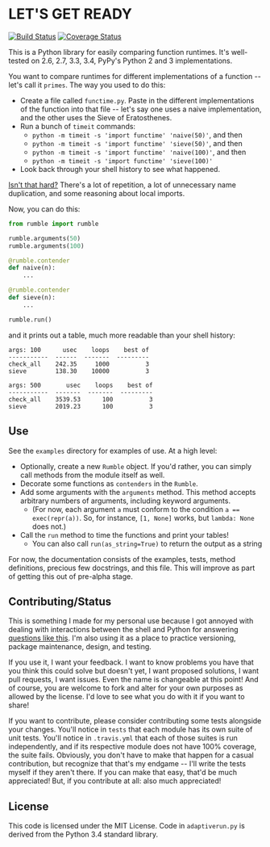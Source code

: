 # LET'S GET READY

[![Build Status](https://travis-ci.org/mambocab/rumble.svg?branch=master)](https://travis-ci.org/mambocab/rumble)
[![Coverage Status](https://img.shields.io/coveralls/mambocab/rumble.svg)](https://coveralls.io/r/mambocab/rumble?branch=master)

This is a Python library for easily comparing function runtimes. It's well-tested on 2.6, 2.7, 3.3, 3.4, PyPy's Python 2 and 3 implementations.

You want to compare runtimes for different implementations of a function -- let's call it `primes`. The way you used to do this:

- Create a file called `functime.py`. Paste in the different implementations of the function into that file -- let's say one uses a naive implementation, and the other uses the Sieve of Eratosthenes.
- Run a bunch of `timeit` commands:
    - `python -m timeit -s 'import functime' 'naive(50)'`, and then
    - `python -m timeit -s 'import functime' 'sieve(50)'`, and then
    - `python -m timeit -s 'import functime' 'naive(100)'`, and then
    - `python -m timeit -s 'import functime' 'sieve(100)'`
- Look back through your shell history to see what happened.

[Isn't that hard?](http://www.buzzfeed.com/julianbrand/40-gifs-of-stupid-infomercial-people-6eof) There's a lot of repetition, a lot of unnecessary name duplication, and some reasoning about local imports.

Now, you can do this:

```python
from rumble import rumble

rumble.arguments(50)
rumble.arguments(100)

@rumble.contender
def naive(n):
    ...

@rumble.contender
def sieve(n):
    ...

rumble.run()
```

and it prints out a table, much more readable than your shell history:

```
args: 100      usec    loops    best of
-----------  ------  -------  ---------
check_all    242.35     1000          3
sieve        138.30    10000          3

args: 500       usec    loops    best of
-----------  -------  -------  ---------
check_all    3539.53      100          3
sieve        2019.23      100          3
```

## Use

See the `examples` directory for examples of use. At a high level:

- Optionally, create a new `Rumble` object. If you'd rather, you can simply call methods from the module itself as well.
- Decorate some functions as `contenders` in the `Rumble`.
- Add some arguments with the `arguments` method. This method accepts arbitrary numbers of arguments, including keyword arguments.
    - (For now, each argument `a` must conform to the condition `a == exec(repr(a))`. So, for instance, `[1, None]` works, but `lambda: None` does not.)
- Call the `run` method to time the functions and print your tables!
    - You can also call `run(as_string=True)` to return the output as a string

For now, the documentation consists of the examples, tests, method definitions, precious few docstrings, and this file. This will improve as part of getting this out of pre-alpha stage.

## Contributing/Status

This is something I made for my personal use because I got annoyed with dealing with interactions between the shell and Python for answering [questions like this](http://stackoverflow.com/questions/25880329/why-is-this-slicing-code-faster-than-more-procedural-code). I'm also using it as a place to practice versioning, package maintenance, design, and testing.

If you use it, I want your feedback. I want to know problems you have that you think this could solve but doesn't yet, I want proposed solutions, I want pull requests, I want issues. Even the name is changeable at this point! And of course, you are welcome to fork and alter for your own purposes as allowed by the license. I'd love to see what you do with it if you want to share!

If you want to contribute, please consider contributing some tests alongside your changes. You'll notice in `tests` that each module has its own suite of unit tests. You'll notice in `.travis.yml` that each of those suites is run independently, and if its respective module does not have 100% coverage, the suite fails. Obviously, you don't have to make that happen for a casual contribution, but recognize that that's my endgame -- I'll write the tests myself if they aren't there. If you can make that easy, that'd be much appreciated! But, if you contribute at all: also much appreciated!

## License

This code is licensed under the MIT License. Code in `adaptiverun.py` is derived from the Python 3.4 standard library.
